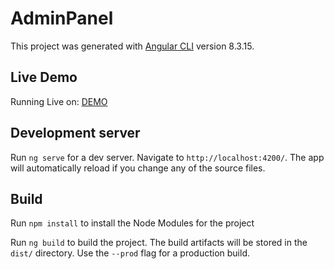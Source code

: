 # AdminPanel

This project was generated with [Angular CLI](https://github.com/angular/angular-cli) version 8.3.15.

## Live Demo 
Running Live on: [DEMO](mayank-angular-adminpanel.netlify.com)

## Development server

Run `ng serve` for a dev server. Navigate to `http://localhost:4200/`. The app will automatically reload if you change any of the source files.

## Build

Run `npm install` to install the Node Modules for the project

Run `ng build` to build the project. The build artifacts will be stored in the `dist/` directory. Use the `--prod` flag for a production build.

